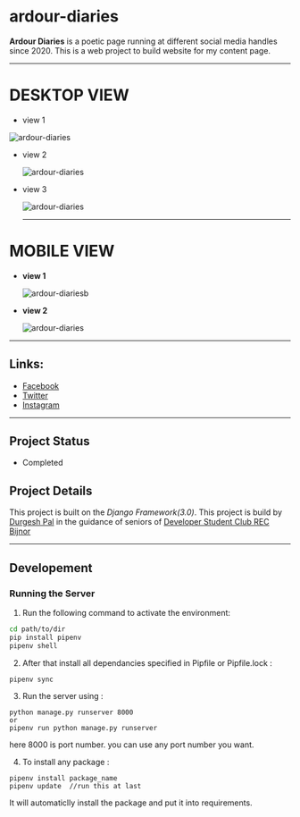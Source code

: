 # ardour-diaries
  **Ardour Diaries** is a poetic page  running at different social media handles since 2020. This is a web project to build website for my content page.
  
  ---
  
  # DESKTOP VIEW

- view 1

![ardour-diaries](static/img/ss1.png)

- view 2

  ![ardour-diaries](static/img/ss2.png)

- view 3

  ![ardour-diaries](static/img/ss3.png)

  ---


# MOBILE VIEW

- **view 1**

  ![ardour-diariesb](static/img/ss4.jpg)

- **view 2**

  ![ardour-diaries](static/img/ss5.jpg)


---

## Links:

- [Facebook](https://www.facebook.com/Ardour-Diaries-102409011153944)
- [Twitter](https://twitter.com/Durgesh66981372)
- [Instagram](https://www.instagram.com/desi_syahi/)

---

## Project Status

- Completed

## Project Details

This project is built on the *Django Framework(3.0)*. This project is build by [Durgesh Pal](https://www.linkedin.com/in/durgesh-pal-2001/) in the guidance of seniors of [Developer Student Club REC Bijnor](https://www.dscrecbijnor.com)


---

## Developement

### Running the Server

1. Run the following command to activate the environment:

  ```bash
  cd path/to/dir
  pip install pipenv
  pipenv shell
  ```
2. After that install all dependancies specified in Pipfile or Pipfile.lock :

  ```
  pipenv sync
  ```
3. Run the server using :
  ```
  python manage.py runserver 8000
  or
  pipenv run python manage.py runserver
  ```
  here 8000 is port number. you can use any port number you want.

4. To install any package :
  ```
  pipenv install package_name
  pipenv update  //run this at last
  ```
  It will automaticlly install the package and put it into requirements.

